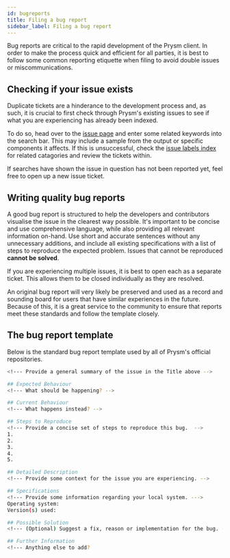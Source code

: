 ```yaml
---
id: bugreports
title: Filing a bug report
sidebar_label: Filing a bug report
---
```


Bug reports are critical to the rapid development of the Prysm client. In order to make the process quick and efficient for all parties, it is best to follow some common reporting etiquette when filing to avoid double issues or miscommunications.

## Checking if your issue exists

Duplicate tickets are a hinderance to the development process and, as such, it is crucial to first check through Prysm's existing issues to see if what you are experiencing has already been indexed.

To do so, head over to the [issue page](https://github.com/prysmaticlabs/prysm/issues) and enter some related keywords into the search bar. This may include a sample from the output or specific components it affects. If this is unsuccessful, check the [issue labels index](https://github.com/prysmaticlabs/prysm/labels) for related catagories and review the tickets within.

If searches have shown the issue in question has not been reported yet, feel free to open up a new issue ticket.

## Writing quality bug reports

A good bug report is structured to help the developers and contributors visualise the issue in the clearest way possible. It's important to be concise and use comprehensive language, while also providing all relevant information on-hand. Use short and accurate sentences without any unnecessary additions, and include all existing specifications with a list of steps to reproduce the expected problem. Issues that cannot be reproduced **cannot be solved**.

If you are experiencing multiple issues, it is best to open each as a separate ticket. This allows them to be closed individually as they are resolved.

An original bug report will very likely be preserved and used as a record and sounding board for users that have similar experiences in the future. Because of this, it is a great service to the community to ensure that reports meet these standards and follow the template closely.


## The bug report template

Below is the standard bug report template used by all of Prysm's official repositories.

```sh
<!--- Provide a general summary of the issue in the Title above -->

## Expected Behaviour
<!--- What should be happening? -->

## Current Behaviour
<!--- What happens instead? -->

## Steps to Reproduce
<!--- Provide a concise set of steps to reproduce this bug.  -->
1.
2.
3.
4.
5.

## Detailed Description
<!--- Provide some context for the issue you are experiencing. -->

## Specifications
<!--- Provide some information regarding your local system. --->
Operating system:
Version(s) used:

## Possible Solution
<!--- (Optional) Suggest a fix, reason or implementation for the bug. -->

## Further Information
<!--- Anything else to add?
```
